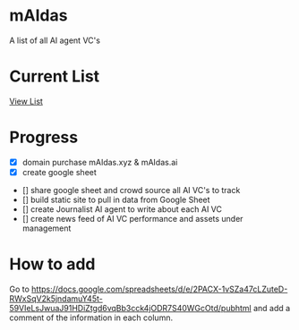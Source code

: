 # mAIdas

A list of all AI agent VC's

# Current List

[View List](https://docs.google.com/spreadsheets/d/e/2PACX-1vSZa47cLZuteD-RWxSqV2k5jndamuY45t-59VIeLsJwuaJ91HDiZtgd6vqBb3cck4jODR7S40WGcOtd/pubhtml)

# Progress

- [x] domain purchase mAIdas.xyz & mAIdas.ai
- [x] create google sheet
- [] share google sheet and crowd source all AI VC's to track
- [] build static site to pull in data from Google Sheet
- [] create Journalist AI agent to write about each AI VC
- [] create news feed of AI VC performance and assets under management

# How to add 

Go to https://docs.google.com/spreadsheets/d/e/2PACX-1vSZa47cLZuteD-RWxSqV2k5jndamuY45t-59VIeLsJwuaJ91HDiZtgd6vqBb3cck4jODR7S40WGcOtd/pubhtml and add a comment of the information in each column.
